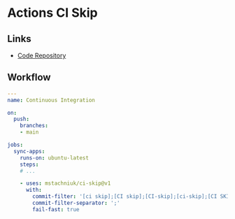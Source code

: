 # Actions CI Skip

## Links

- [Code Repository](https://github.com/mstachniuk/ci-skip)

## Workflow

```yaml
---
name: Continuous Integration

on:
  push:
    branches:
    - main

jobs:
  sync-apps:
    runs-on: ubuntu-latest
    steps:
    # ...

    - uses: mstachniuk/ci-skip@v1
      with:
        commit-filter: '[ci skip];[CI skip];[CI-skip];[ci-skip];[CI SKIP];[CI-SKIP]'
        commit-filter-separator: ';'
        fail-fast: true
```
